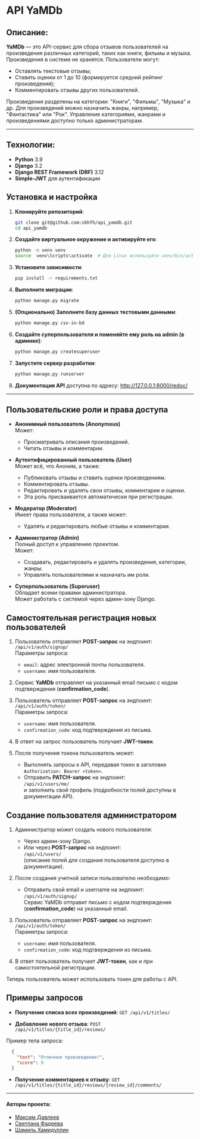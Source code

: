 # API YaMDb

## Описание:
**YaMDb** — это API-сервис для сбора отзывов пользователей на произведения различных категорий, таких как книги, фильмы и музыка. Произведения в системе не хранятся. Пользователи могут:
- Оставлять текстовые отзывы;
- Ставить оценки от 1 до 10 (формируется средний рейтинг произведения);
- Комментировать отзывы других пользователей.

Произведения разделены на категории: "Книги", "Фильмы", "Музыка" и др. Для произведений можно назначить жанры, например, "Фантастика" или "Рок". Управление категориями, жанрами и произведениями доступно только администраторам.

---

## Технологии:
- **Python** 3.9
- **Django** 3.2
- **Django REST Framework (DRF)** 3.12
- **Simple-JWT** для аутентификации

## Установка и настройка

1. **Клонируйте репозиторий**:
   ```bash
   git clone git@github.com:skhfh/api_yamdb.git
   cd api_yamdb
   ```

2. **Создайте виртуальное окружение и активируйте его**:
   ```bash
   python -m venv venv
   source  venv\Scripts\activate  # Для Linux используйте venv/bin/activate
   ```

3. **Установите зависимости**:
   ```bash
   pip install -r requirements.txt
   ```

4. **Выполните миграции**:
   ```bash
   python manage.py migrate
   ```

5. **(Опционально) Заполните базу данных тестовыми данными**:
   ```bash
   python manage.py csv-in-bd
   ```

6. **Создайте суперпользователя и поменяйте ему роль на admin (в админке)**:
   ```bash
   python manage.py createsuperuser
   ```

7. **Запустите сервер разработки**:
   ```bash
   python manage.py runserver
   ```

8. **Документация API** доступна по адресу: http://127.0.0.1:8000/redoc/

---
## Пользовательские роли и права доступа

- **Анонимный пользователь (Anonymous)**  
  Может:
  - Просматривать описания произведений.
  - Читать отзывы и комментарии.

- **Аутентифицированный пользователь (User)**  
  Может всё, что Аноним, а также:
  - Публиковать отзывы и ставить оценки произведениям.  
  - Комментировать отзывы.  
  - Редактировать и удалять свои отзывы, комментарии и оценки.  
  - Эта роль присваивается автоматически при регистрации.

- **Модератор (Moderator)**  
  Имеет права пользователя, а также может:
  - Удалять и редактировать любые отзывы и комментарии.

- **Администратор (Admin)**  
  Полный доступ к управлению проектом.  
  Может:
  - Создавать, редактировать и удалять произведения, категории, жанры.
  - Управлять пользователями и назначать им роли.

- **Суперпользователь (Superuser)**  
  Обладает всеми правами администратора.  
  Может работать с системой через админ-зону Django.


## Самостоятельная регистрация новых пользователей

1. Пользователь отправляет **POST-запрос** на эндпоинт:  
   ```/api/v1/auth/signup/```  
   Параметры запроса:  
   - `email`: адрес электронной почты пользователя.  
   - `username`: имя пользователя.  

2. Сервис **YaMDb** отправляет на указанный email письмо с кодом подтверждения (**confirmation_code**).

3. Пользователь отправляет **POST-запрос** на эндпоинт:  
   ```/api/v1/auth/token/```  
   Параметры запроса:  
   - `username`: имя пользователя.  
   - `confirmation_code`: код подтверждения из письма.  

4. В ответ на запрос пользователь получает **JWT-токен**.  

5. После получения токена пользователь может:  
   - Выполнять запросы к API, передавая токен в заголовке `Authorization: Bearer <token>`.  
   - Отправить **PATCH-запрос** на эндпоинт:  
     ```/api/v1/users/me/```  
     и заполнить свой профиль (подробности полей доступны в документации API).  


## Создание пользователя администратором

1. Администратор может создать нового пользователя:
   - Через админ-зону Django.  
   - Или через **POST-запрос** на эндпоинт:  
     ```/api/v1/users/```  
     (описание полей для создания пользователя доступно в документации).  

2. После создания учетной записи пользователю необходимо:  
   - Отправить свой email и username на эндпоинт:  
     ```/api/v1/auth/signup/```  
     Сервис YaMDb отправит письмо с кодом подтверждения (**confirmation_code**) на указанный email.  

3. Пользователь отправляет **POST-запрос** на эндпоинт:  
   ```/api/v1/auth/token/```  
   Параметры запроса:  
   - `username`: имя пользователя.  
   - `confirmation_code`: код подтверждения из письма.  

4. В ответ пользователь получает **JWT-токен**, как и при самостоятельной регистрации.  

Теперь пользователь может использовать токен для работы с API. 


## Примеры запросов

- **Получение списка всех произведений**:
`GET /api/v1/titles/`

- **Добавление нового отзыва**:
`POST /api/v1/titles/{title_id}/reviews/`

Пример тела запроса:
```json
  {
    "text": "Отличное произведение!",
    "score": 9
  }
```
- **Получение комментариев к отзыву**:
  ```GET /api/v1/titles/{title_id}/reviews/{review_id}/comments/```

---
#### Авторы проекта:
- [Максим Давлеев](https://github.com/Snork41)
- [Светлана Фадеева](https://github.com/svetlanaalefadeeva)
- [Шамиль Хамидуллин](https://github.com/skhfh)
